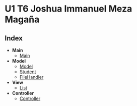 # U1 T6 Joshua Immanuel Meza Magaña

## Index

- **Main**
    - [Main](./src/com/company/main/Main.java)
- **Model**
    - [Model](./src/com/company/model/Model.java)
    - [Student](./src/com/company/model/Student.java)
    - [FileHandler](./src/com/company/model/FileHandler.java)
- **View**
    - [List](./src/com/company/view/List.java)
- **Controller**
    - [Controller](./src/com/company/controller/Controller.java)